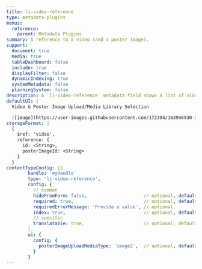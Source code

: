 ```yaml
---
title: li-video-reference
type: metadata-plugins
menus:
  reference:
    parent: Metadata Plugins
summary: A reference to a video (and a poster image).
support:
  document: true
  media: true
  tableDashboard: false
  include: true
  displayFilter: false
  dynamicIndexing: true
  systemMetadata: false
  planningSystem: false
description: A `li-video-reference` metadata field shows a list of video references where one entry can be selected. Optionally a customer poster image can be defined. `li-video-reference` is only supported property in includes.
defaultUI: |
  Video & Poster Image Upload/Media Library Selection

  ![image](https://user-images.githubusercontent.com/172394/163946930-329405af-f511-40fc-ab8b-e5642702bdea.png)
storageFormat: |
  {
    $ref: 'video',
    reference: {
      id: <String>,
      posterImageId: <String>
    }
  }
contentTypeConfig: |2
        handle: 'myHandle'
        type: 'li-video-reference',
        config: {
          // common
          hideFromForm: false,                     // optional, default: false
          required: true,                          // optional, default: false
          requiredErrorMessage: 'Provide a value', // optional
          index: true,                             // optional, default: false. {{< added-in "release-2023-07" >}}
          // specific
          translatable: true,                      // optional, default: false, translations are only supported for data-record and mediaLibrary
        },
        ui: {
          config: {
            posterImageUploadMediaType: 'image2',  // optional, default: 'image'
          }
        }
---
```

